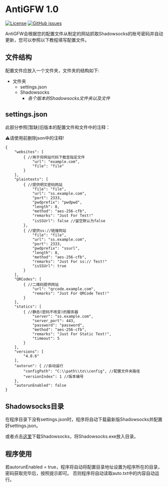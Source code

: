 # AntiGFW 1.0

[![License](https://img.shields.io/badge/license-GNU--GPLv3-blue.svg)](https://github.com/anti-greatfirewall/AntiGFW/blob/master/LICENSE)
[![GitHub issues](https://img.shields.io/github/issues/anti-greatfirewall/AntiGFW.svg?maxAge=2592000?style=flat-square)](https://github.com/anti-greatfirewall/AntiGFW/issues)

AntiGFW会根据您的配置文件从制定的网站抓取Shadowsocks的账号密码并自动更新，您可以参照以下教程填写配置文件。

## 文件结构

配置文件应放入一个文件夹，文件夹的结构如下:

 - 文件夹
   - settings.json
   - Shadowsocks
     - *各个版本的Shadowsocks文件夹以及文件*

## settings.json

此部分参照[暂缺]旧版本的配置文件和文件中的注释：

:warning:请使用前删除json中的注释!

```
{
    "websites": [
        { //用于将网站代码下载至指定文件
            "url": "example.com",
            "file": "file"
        }
    ],
    "plaintexts": [
        { //提供明文密码网站
            "file": "file",
            "url": "ss.example.com",
            "port": 2333,
            "pwdprefix": "pwdpwd",
            "length": 8,
            "method": "aes-256-cfb",
            "remarks": "Just For Test!"
            "isSSUrl": false //留空默认为false
        },
        { //提供ss://链接网站
            "file": "file",
            "url": "ss.example.com",
            "port": 2333,
            "pwdprefix": "ssurl",
            "length": 8,
            "method": "aes-256-cfb",
            "remarks": "Just For ss:// Test!"
            "isSSUrl": true
        }
    ],
    "QRCodes": [
        { //二维码提供网站
            "url": "qrcode.example.com",
            "remarks": "Just For QRCode Test!"
        }
    ],
    "statics": [
        { //静态(密码不改变)的服务器
            "server": "ss.example.com",
            "server_port": 443,
            "password": "password",
            "method": "aes-256-cfb",
            "remarks": "Just For Static Text!",
            "timeout": 5
        }
    ],
    "versions": [
        "4.0.6"
    ],
    "autorun": { //自动运行
        "configPath": "C:\\path\\to\\config", //配置文件夹路径
        "versionIndex": 1 //版本编号
    },
    "autorunEnabled": false
}
```

## Shadowsocks目录

在程序目录下没有settings.json时，程序将自动下载最新版Shadowsocks并配置好settings.json。

或者点击[这里](https://github.com/shadowsocks/shadowsocks-windows/releases)下载Shadowsocks，将Shadowsocks.exe放入目录。

## 程序使用

若autorunEnabled = true，程序将自动将配置目录地址设置为程序所在的目录，密码获取完毕后，按照提示即可。
否则程序将自动读取auto.txt中的内容自动运行。
